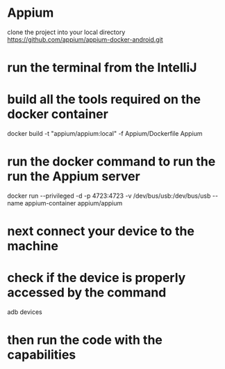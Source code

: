 # Appium

clone the project into your local directory https://github.com/appium/appium-docker-android.git

# run the terminal from the IntelliJ 

# build all the tools required on the docker container 
docker build -t "appium/appium:local" -f Appium/Dockerfile Appium
# run the docker command to run the run the Appium server 
docker run --privileged -d -p 4723:4723  -v /dev/bus/usb:/dev/bus/usb --name appium-container appium/appium

# next connect your device to the machine

# check if the device is properly accessed by the command 

adb devices

# then run the code with the capabilities 


